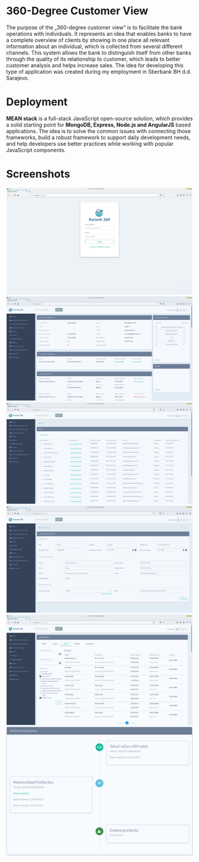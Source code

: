 # 360-Degree Customer View
The purpose of the „360-degree customer view“ is to facilitate the bank operations with individuals. It represents an idea that enables banks to have a complete overview of clients by showing in one place all relevant information about an individual, which is collected from several different channels.
This system allows the bank to distinguish itself from other banks through the quality of its relationship to customer, which leads to better customer analysis and helps increase sales.
The idea for developing this type of application was created during my employment in Sberbank BH d.d. Sarajevo.


# Deployment
**MEAN stack** is a full-stack JavaScript open-source solution, which provides a solid starting point for **MongoDB, Express, Node.js and AngularJS** based applications. The idea is to solve the common issues with connecting those frameworks, build a robust framework to support daily development needs, and help developers use better practices while working with popular JavaScript components.


# Screenshots
![01](https://github.com/demija/360DegreeCustomerView/blob/master/screenshots/01.png)
![01](https://github.com/demija/360DegreeCustomerView/blob/master/screenshots/02.png)
![01](https://github.com/demija/360DegreeCustomerView/blob/master/screenshots/03.png)
![01](https://github.com/demija/360DegreeCustomerView/blob/master/screenshots/04.png)
![01](https://github.com/demija/360DegreeCustomerView/blob/master/screenshots/05.png)
![01](https://github.com/demija/360DegreeCustomerView/blob/master/screenshots/06.png)